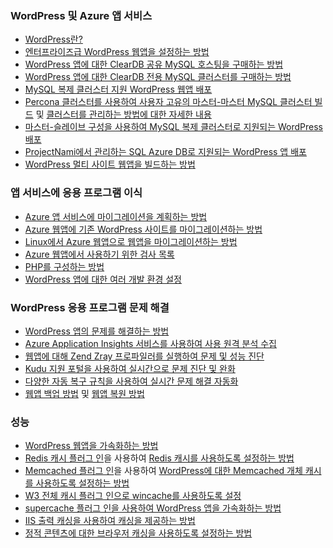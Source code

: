 
### WordPress 및 Azure 앱 서비스
* [WordPress란?](https://wordpress.org/)
* [엔터프라이즈급 WordPress 웹앱을 설정하는 방법](../articles/app-service-web/web-sites-php-enterprise-wordpress.md)
* [WordPress 앱에 대한 ClearDB 공유 MySQL 호스팅을 구매하는 방법](http://blog.syntaxc4.net/post/2012/12/03/provisioning-a-mysql-database-from-the-windows-azure-store.aspx)
* [WordPress 앱에 대한 ClearDB 전용 MySQL 클러스터를 구매하는 방법](https://azure.microsoft.com/blog/announcing-new-mysql-premium-tiers-from-cleardb/)
* [MySQL 복제 클러스터 지원 WordPress 웹앱 배포](https://azure.microsoft.com/documentation/templates/wordpress-mysql-replication/)
* [Percona 클러스터를 사용하여 사용자 고유의 마스터-마스터 MySQL 클러스터 빌드](https://azure.microsoft.com/documentation/templates/mysql-ha-pxc/) 및 [클러스터를 관리하는 방법에 대한 자세한 내용](https://github.com/fanjeffrey/axiom.articles/tree/master/pxc)
* [마스터-슬레이브 구성을 사용하여 MySQL 복제 클러스터로 지원되는 WordPress 배포](https://azure.microsoft.com/documentation/templates/mysql-replication/)
* [ProjectNami에서 관리하는 SQL Azure DB로 지원되는 WordPress 앱 배포](https://azure.microsoft.com/marketplace/partners/projectnami/projectnami/)
* [WordPress 멀티 사이트 웹앱을 빌드하는 방법](../articles/app-service-web/web-sites-php-convert-wordpress-multisite.md)

### 앱 서비스에 응용 프로그램 이식
* [Azure 앱 서비스에 마이그레이션을 계획하는 방법](https://azure.microsoft.com/blog/how-to-plan-your-migration-to-azure-websites/)
* [Azure 웹앱에 기존 WordPress 사이트를 마이그레이션하는 방법](https://sunithamk.wordpress.com/2013/11/06/migrate-your-existing-wordpress-site-to-windows-azure/)
* [Linux에서 Azure 웹앱으로 웹앱을 마이그레이션하는 방법](https://www.movemetothecloud.net/LinuxMigration)
* [Azure 웹앱에서 사용하기 위한 검사 목록](https://sunithamk.wordpress.com/2015/10/27/azure-web-apps-basic-operations-checklist/)
* [PHP를 구성하는 방법](../articles/app-service-web/web-sites-php-configure.md)
* [WordPress 앱에 대한 여러 개발 환경 설정](../articles/app-service-web/app-service-web-staged-publishing-realworld-scenarios.md)

### WordPress 응용 프로그램 문제 해결
* [WordPress 앱의 문제를 해결하는 방법](https://sunithamk.wordpress.com/2014/09/04/wordpress-troubleshooting-techniques-on-azure-websites/)
* [Azure Application Insights 서비스를 사용하여 사용 원격 분석 수집](https://azure.microsoft.com/blog/usage-analytics-for-wordpress-with-azure-app-insights/)
* [웹앱에 대해 Zend Zray 프로파일러를 실행하여 문제 및 성능 진단](https://sunithamk.wordpress.com/2015/08/04/profiling-php-application-on-azure-web-apps/)
* [Kudu 지원 포털을 사용하여 실시간으로 문제 진단 및 완화](https://sunithamk.wordpress.com/2015/11/04/diagnose-and-mitigate-issues-with-azure-web-apps-support-portal/)
* [다양한 자동 복구 규칙을 사용하여 실시간 문제 해결 자동화](http://microsoftazurewebsitescheatsheet.info/#auto-heal)
* [웹앱 백업 방법](../articles/app-service-web/web-sites-backup.md) 및 [웹앱 복원 방법](../articles/app-service-web/web-sites-restore.md)

### 성능
* [WordPress 웹앱을 가속화하는 방법](https://sunithamk.wordpress.com/2014/08/01/10-ways-to-speed-up-your-wordpress-site-on-azure-websites/)
* [Redis 캐시 플러그 인](https://wordpress.org/plugins/wp-redis/)을 사용하여 [Redis 캐시를 사용하도록 설정하는 방법](../articles/redis-cache/cache-dotnet-how-to-use-azure-redis-cache.md)
* [Memcached 플러그 인](https://wordpress.org/plugins/memcached/)을 사용하여 [WordPress에 대한 Memcached 개체 캐시를 사용하도록 설정하는 방법](../articles/app-service-web/web-sites-connect-to-redis-using-memcache-protocol.md)
* [W3 전체 캐시 플러그 인으로 wincache를 사용하도록 설정](https://wordpress.org/plugins/w3-total-cache/)
* [supercache 플러그 인을 사용하여 WordPress 앱을 가속화하는 방법](http://ruslany.net/2008/12/speed-up-wordpress-on-iis-70/)
* [IIS 출력 캐싱을 사용하여 캐싱을 제공하는 방법](http://blogs.msdn.com/b/brian_swan/archive/2011/06/08/performance-tuning-php-apps-on-windows-iis-with-output-caching.aspx)
* [정적 콘텐츠에 대한 브라우저 캐싱을 사용하도록 설정하는 방법](http://www.iis.net/configreference/system.webserver/staticcontent)

